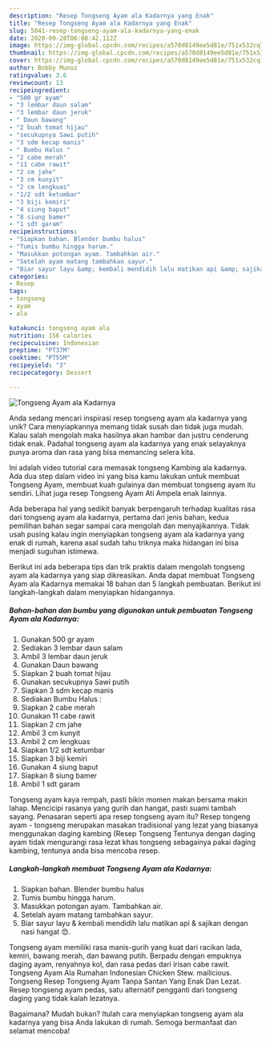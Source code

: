 ```yaml
---
description: "Resep Tongseng Ayam ala Kadarnya yang Enak"
title: "Resep Tongseng Ayam ala Kadarnya yang Enak"
slug: 5041-resep-tongseng-ayam-ala-kadarnya-yang-enak
date: 2020-09-28T06:08:42.112Z
image: https://img-global.cpcdn.com/recipes/a570d8149ee5d81e/751x532cq70/tongseng-ayam-ala-kadarnya-foto-resep-utama.jpg
thumbnail: https://img-global.cpcdn.com/recipes/a570d8149ee5d81e/751x532cq70/tongseng-ayam-ala-kadarnya-foto-resep-utama.jpg
cover: https://img-global.cpcdn.com/recipes/a570d8149ee5d81e/751x532cq70/tongseng-ayam-ala-kadarnya-foto-resep-utama.jpg
author: Bobby Munoz
ratingvalue: 3.6
reviewcount: 13
recipeingredient:
- "500 gr ayam"
- "3 lembar daun salam"
- "3 lembar daun jeruk"
- " Daun bawang"
- "2 buah tomat hijau"
- "secukupnya Sawi putih"
- "3 sdm kecap manis"
- " Bumbu Halus "
- "2 cabe merah"
- "11 cabe rawit"
- "2 cm jahe"
- "3 cm kunyit"
- "2 cm lengkuas"
- "1/2 sdt ketumbar"
- "3 biji kemiri"
- "4 siung baput"
- "8 siung bamer"
- "1 sdt garam"
recipeinstructions:
- "Siapkan bahan. Blender bumbu halus"
- "Tumis bumbu hingga harum."
- "Masukkan potongan ayam. Tambahkan air."
- "Setelah ayam matang tambahkan sayur."
- "Biar sayur layu &amp; kembali mendidih lalu matikan api &amp; sajikan dengan nasi hangat 😍."
categories:
- Resep
tags:
- tongseng
- ayam
- ala

katakunci: tongseng ayam ala 
nutrition: 156 calories
recipecuisine: Indonesian
preptime: "PT37M"
cooktime: "PT55M"
recipeyield: "3"
recipecategory: Dessert

---
```



![Tongseng Ayam ala Kadarnya](https://img-global.cpcdn.com/recipes/a570d8149ee5d81e/751x532cq70/tongseng-ayam-ala-kadarnya-foto-resep-utama.jpg)

Anda sedang mencari inspirasi resep tongseng ayam ala kadarnya yang unik? Cara menyiapkannya memang tidak susah dan tidak juga mudah. Kalau salah mengolah maka hasilnya akan hambar dan justru cenderung tidak enak. Padahal tongseng ayam ala kadarnya yang enak selayaknya punya aroma dan rasa yang bisa memancing selera kita.

Ini adalah video tutorial cara memasak tongseng Kambing ala kadarnya. Ada dua step dalam video ini yang bisa kamu lakukan untuk membuat Tongseng Ayam, membuat kuah gulainya dan membuat tongseng ayam itu sendiri. Lihat juga resep Tongseng Ayam Ati Ampela enak lainnya.

Ada beberapa hal yang sedikit banyak berpengaruh terhadap kualitas rasa dari tongseng ayam ala kadarnya, pertama dari jenis bahan, kedua pemilihan bahan segar sampai cara mengolah dan menyajikannya. Tidak usah pusing kalau ingin menyiapkan tongseng ayam ala kadarnya yang enak di rumah, karena asal sudah tahu triknya maka hidangan ini bisa menjadi suguhan istimewa.


Berikut ini ada beberapa tips dan trik praktis dalam mengolah tongseng ayam ala kadarnya yang siap dikreasikan. Anda dapat membuat Tongseng Ayam ala Kadarnya memakai 18 bahan dan 5 langkah pembuatan. Berikut ini langkah-langkah dalam menyiapkan hidangannya.

<!--inarticleads1-->

##### Bahan-bahan dan bumbu yang digunakan untuk pembuatan Tongseng Ayam ala Kadarnya:

1. Gunakan 500 gr ayam
1. Sediakan 3 lembar daun salam
1. Ambil 3 lembar daun jeruk
1. Gunakan  Daun bawang
1. Siapkan 2 buah tomat hijau
1. Gunakan secukupnya Sawi putih
1. Siapkan 3 sdm kecap manis
1. Sediakan  Bumbu Halus :
1. Siapkan 2 cabe merah
1. Gunakan 11 cabe rawit
1. Siapkan 2 cm jahe
1. Ambil 3 cm kunyit
1. Ambil 2 cm lengkuas
1. Siapkan 1/2 sdt ketumbar
1. Siapkan 3 biji kemiri
1. Gunakan 4 siung baput
1. Siapkan 8 siung bamer
1. Ambil 1 sdt garam


Tongseng ayam kaya rempah, pasti bikin momen makan bersama makin lahap. Mencicipi rasanya yang gurih dan hangat, pasti suami tambah sayang. Penasaran seperti apa resep tongseng ayam itu? Resep tongeng ayam - tongseng merupakan masakan tradisional yang lezat yang biasanya menggunakan daging kambing (Resep Tongseng Tentunya dengan daging ayam tidak mengurangi rasa lezat khas tongseng sebagainya pakai daging kambing, tentunya anda bisa mencoba resep. 

<!--inarticleads2-->

##### Langkah-langkah membuat Tongseng Ayam ala Kadarnya:

1. Siapkan bahan. Blender bumbu halus
1. Tumis bumbu hingga harum.
1. Masukkan potongan ayam. Tambahkan air.
1. Setelah ayam matang tambahkan sayur.
1. Biar sayur layu &amp; kembali mendidih lalu matikan api &amp; sajikan dengan nasi hangat 😍.


Tongseng ayam memiliki rasa manis-gurih yang kuat dari racikan lada, kemiri, bawang merah, dan bawang putih. Berpadu dengan empuknya daging ayam, renyahnya kol, dan rasa pedas dari irisan cabe rawit. Tongseng Ayam Ala Rumahan Indonesian Chicken Stew. mailicious. Tongseng Resep Tongseng Ayam Tanpa Santan Yang Enak Dan Lezat. Resep tongseng ayam pedas, satu alternatif pengganti dari tongseng daging yang tidak kalah lezatnya. 

Bagaimana? Mudah bukan? Itulah cara menyiapkan tongseng ayam ala kadarnya yang bisa Anda lakukan di rumah. Semoga bermanfaat dan selamat mencoba!
